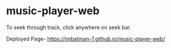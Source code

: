 # music-player-web

To seek through track, click anywhere on seek bar.

Deployed Page-
https://imbatman-7.github.io/music-player-web/
